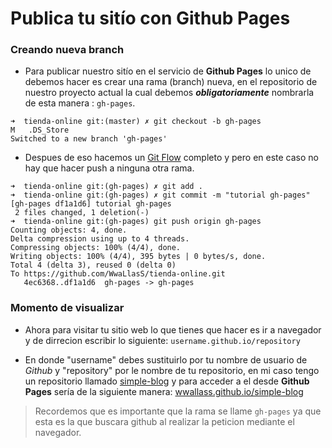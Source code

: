 # Publica tu sitío con Github Pages

### Creando nueva branch

- Para publicar nuestro sitío en el servicio de **Github Pages** lo unico de debemos hacer es crear una rama (branch) nueva, en el repositorio de nuestro proyecto actual la cual debemos ***obligatoriamente*** nombrarla de esta manera : `gh-pages`.

~~~
➜  tienda-online git:(master) ✗ git checkout -b gh-pages
M	.DS_Store
Switched to a new branch 'gh-pages'
~~~

- Despues de eso hacemos un [Git Flow](https://www.youtube.com/watch?v=GDFr8j_ZHwY) completo y pero en este caso no hay que hacer push a ninguna otra rama.

~~~
➜  tienda-online git:(gh-pages) ✗ git add .
➜  tienda-online git:(gh-pages) ✗ git commit -m "tutorial gh-pages"
[gh-pages df1a1d6] tutorial gh-pages
 2 files changed, 1 deletion(-)
➜  tienda-online git:(gh-pages) git push origin gh-pages
Counting objects: 4, done.
Delta compression using up to 4 threads.
Compressing objects: 100% (4/4), done.
Writing objects: 100% (4/4), 395 bytes | 0 bytes/s, done.
Total 4 (delta 3), reused 0 (delta 0)
To https://github.com/WwaLlasS/tienda-online.git
   4ec6368..df1a1d6  gh-pages -> gh-pages
~~~

### Momento de visualizar

- Ahora para visitar tu sitio web lo que tienes que hacer es ir a navegador y de dirrecion escribir lo siguiente: `username.github.io/repository`

- En donde "username" debes sustituirlo por tu nombre de usuario de *Github* y "repository" por le nombre de tu repositorio, en mi caso tengo un repositorio llamado [simple-blog](https://github.com/WwaLlasS/simple-blog) y para acceder a el desde **Github Pages** sería de la siguiente manera: [wwallass.github.io/simple-blog](https://wwallass.github.io/simple-blog/)

> Recordemos que es importante que la rama se llame `gh-pages` ya que esta es la que buscara github al realizar la peticion mediante el navegador.
